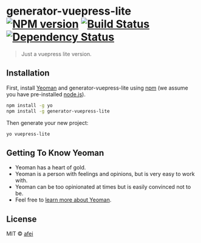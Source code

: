 # generator-vuepress-lite [![NPM version][npm-image]][npm-url] [![Build Status][travis-image]][travis-url] [![Dependency Status][daviddm-image]][daviddm-url]
> Just a vuepress lite version.

## Installation

First, install [Yeoman](http://yeoman.io) and generator-vuepress-lite using [npm](https://www.npmjs.com/) (we assume you have pre-installed [node.js](https://nodejs.org/)).

```bash
npm install -g yo
npm install -g generator-vuepress-lite
```

Then generate your new project:

```bash
yo vuepress-lite
```

## Getting To Know Yeoman

 * Yeoman has a heart of gold.
 * Yeoman is a person with feelings and opinions, but is very easy to work with.
 * Yeoman can be too opinionated at times but is easily convinced not to be.
 * Feel free to [learn more about Yeoman](http://yeoman.io/).

## License

MIT © [afei](https://github.com/afeiship)


[npm-image]: https://badge.fury.io/js/generator-vuepress-lite.svg
[npm-url]: https://npmjs.org/package/generator-vuepress-lite
[travis-image]: https://travis-ci.org/afeiship/generator-vuepress-lite.svg?branch=master
[travis-url]: https://travis-ci.org/afeiship/generator-vuepress-lite
[daviddm-image]: https://david-dm.org/afeiship/generator-vuepress-lite.svg?theme=shields.io
[daviddm-url]: https://david-dm.org/afeiship/generator-vuepress-lite
